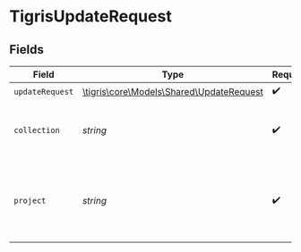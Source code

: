 # TigrisUpdateRequest


## Fields

| Field                                                                            | Type                                                                             | Required                                                                         | Description                                                                      |
| -------------------------------------------------------------------------------- | -------------------------------------------------------------------------------- | -------------------------------------------------------------------------------- | -------------------------------------------------------------------------------- |
| `updateRequest`                                                                  | [\tigris\core\Models\Shared\UpdateRequest](../../Models/Shared/UpdateRequest.md) | :heavy_check_mark:                                                               | N/A                                                                              |
| `collection`                                                                     | *string*                                                                         | :heavy_check_mark:                                                               | Collection name where to update documents                                        |
| `project`                                                                        | *string*                                                                         | :heavy_check_mark:                                                               | Project name whose db is under target  to update documents                       |